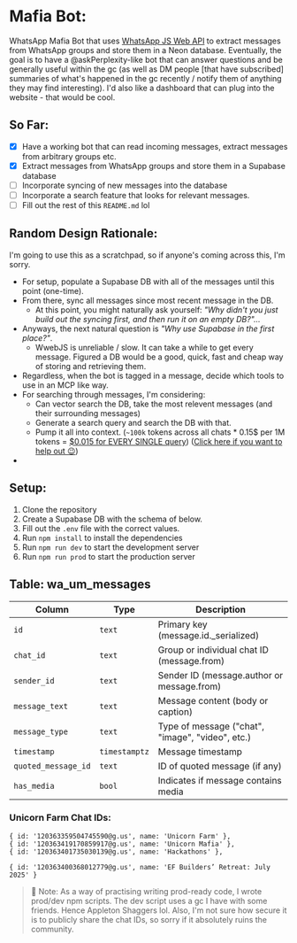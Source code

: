 # Mafia Bot:
WhatsApp Mafia Bot that uses [WhatsApp JS Web API](https://github.com/pedroslopez/whatsapp-web.js) to extract messages from WhatsApp groups and store them in a Neon database. Eventually, the goal is to have a @askPerplexity-like bot that can answer questions and be generally useful within the gc (as well as DM people [that have subscribed] summaries of what's happened in the gc recently / notify them of anything they may find interesting). I'd also like a dashboard that can plug into the website - that would be cool.

## So Far:
- [x] Have a working bot that can read incoming messages, extract messages from arbitrary groups etc.
- [x] Extract messages from WhatsApp groups and store them in a Supabase database
- [ ] Incorporate syncing of new messages into the database
- [ ] Incorporate a search feature that looks for relevant messages.
- [ ] Fill out the rest of this `README.md` lol

## Random Design Rationale:
I'm going to use this as a scratchpad, so if anyone's coming across this, I'm sorry. 
- For setup, populate a Supabase DB with all of the messages until this point (one-time).
- From there, sync all messages since most recent message in the DB. 
  - At this point, you might naturally ask yourself: _"Why didn't you just build out the syncing first, and then run it on an empty DB?"..._
- Anyways, the next natural question is _"Why use Supabase in the first place?"_. 
  - WwebJS is unreliable / slow. It can take a while to get every message. Figured a DB would be a good, quick, fast and cheap way of storing and retrieving them. 
- Regardless, when the bot is tagged in a message, decide which tools to use in an MCP like way. 
- For searching through messages, I'm considering:
  - Can vector search the DB, take the most relevent messages (and their surrounding messages)
  - Generate a search query and search the DB with that.
  - Pump it all into context. (`~100k` tokens across all chats * 0.15$ per 1M tokens = [$0.015 for EVERY SINGLE query](https://ai.google.dev/gemini-api/docs/pricing)) ([Click here if you want to help out 😉](https://buymeacoffee.com/leocamacho3))
- 


## Setup:
1. Clone the repository
2. Create a Supabase DB with the schema of below.
3. Fill out the `.env` file with the correct values.
4. Run `npm install` to install the dependencies
5. Run `npm run dev` to start the development server
6. Run `npm run prod` to start the production server


## Table: wa_um_messages
| Column               | Type        | Description                |
|----------------------|-------------|----------------------------|
| `id`                 | `text`      | Primary key (message.id._serialized) |
| `chat_id`            | `text`      | Group or individual chat ID (message.from) |
| `sender_id`          | `text`      | Sender ID (message.author or message.from) |
| `message_text`       | `text`      | Message content (body or caption) |
| `message_type`       | `text`      | Type of message ("chat", "image", "video", etc.) |
| `timestamp`          | `timestamptz` | Message timestamp |
| `quoted_message_id`  | `text`      | ID of quoted message (if any) |
| `has_media`          | `bool`      | Indicates if message contains media |

### Unicorn Farm Chat IDs:
```
{ id: '120363359504745590@g.us', name: 'Unicorn Farm' },
{ id: '120363419170859917@g.us', name: 'Unicorn Mafia' },
{ id: '120363401735030139@g.us', name: 'Hackathons' },

{ id: '120363400368012779@g.us', name: 'EF Builders’ Retreat: July 2025' }

```
> 🚨 Note: As a way of practising writing prod-ready code, I wrote prod/dev npm scripts. 
> The dev script uses a gc I have with some friends. Hence Appleton Shaggers lol. 
> Also, I'm not sure how secure it is to publicly share the chat IDs, so sorry if it absolutely ruins the community.


